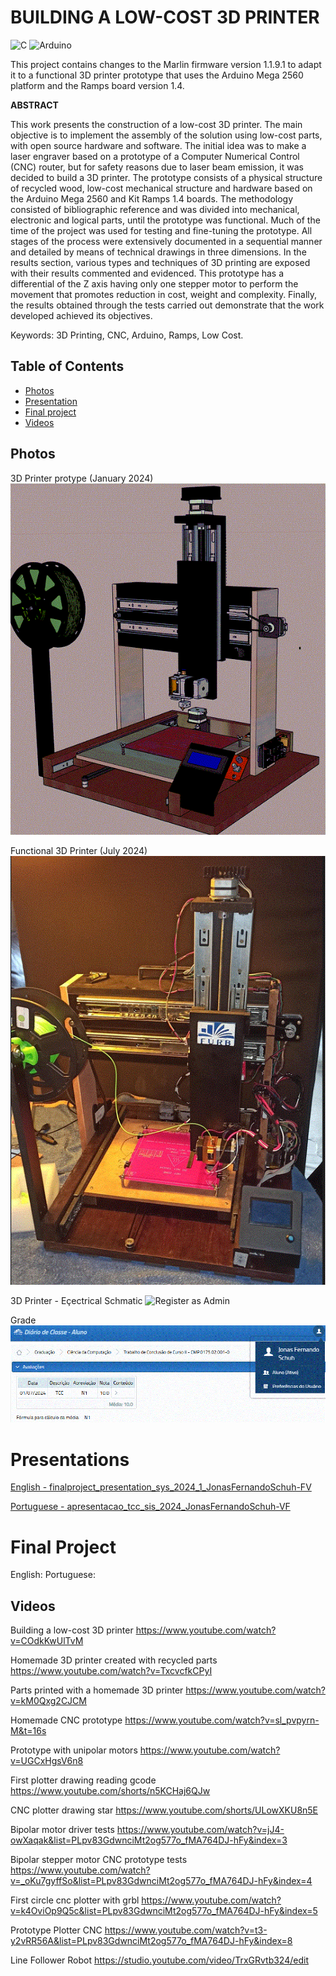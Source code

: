 # BUILDING A LOW-COST 3D PRINTER

![C](https://img.shields.io/badge/c-%2300599C.svg?style=for-the-badge&logo=c&logoColor=white)
![Arduino](https://img.shields.io/badge/-Arduino-00979D?style=for-the-badge&logo=Arduino&logoColor=white)


This project contains changes to the Marlin firmware version 1.1.9.1 to adapt it to a functional 3D printer prototype that uses the Arduino Mega 2560 platform and the Ramps board version 1.4.

**ABSTRACT**

This work presents the construction of a low-cost 3D printer. The main objective is to
implement the assembly of the solution using low-cost parts, with open source hardware and
software. The initial idea was to make a laser engraver based on a prototype of a Computer
Numerical Control (CNC) router, but for safety reasons due to laser beam emission, it was
decided to build a 3D printer. The prototype consists of a physical structure of recycled wood,
low-cost mechanical structure and hardware based on the Arduino Mega 2560 and Kit Ramps
1.4 boards. The methodology consisted of bibliographic reference and was divided into
mechanical, electronic and logical parts, until the prototype was functional. Much of the time
of the project was used for testing and fine-tuning the prototype. All stages of the process were
extensively documented in a sequential manner and detailed by means of technical drawings in
three dimensions. In the results section, various types and techniques of 3D printing are exposed
with their results commented and evidenced. This prototype has a differential of the Z axis
having only one stepper motor to perform the movement that promotes reduction in cost, weight
and complexity. Finally, the results obtained through the tests carried out demonstrate that the
work developed achieved its objectives.

Keywords: 3D Printing, CNC, Arduino, Ramps, Low Cost.

## Table of Contents

- [Photos](#photos)
- [Presentation](#presentations)
- [Final project](#FinalProject)
- [Videos](#videos)

## Photos

3D Printer protype (January 2024)
![Register as Admin](https://github.com/jonasfschuh/3DPrinter/blob/main/Images/3D%20Printer%20prototype.gif?raw=true&sanitize=true)

Functional 3D Printer (July 2024)
![Register as Admin](https://github.com/jonasfschuh/3DPrinter/blob/main/Images/Functional%203D%20Printer.gif?raw=true&sanitize=true)

3D Printer - Eçectrical Schmatic 
![Register as Admin](https://github.com/jonasfschuh/3DPrinter/blob/main/Images/electrical%20schematic%20drawing.gif?raw=true&sanitize=true)

Grade 
![Register as Admin](https://github.com/jonasfschuh/3DPrinter/blob/main/Images/grade.gif?raw=true&sanitize=true)


# Presentations
[English - finalproject_presentation_sys_2024_1_JonasFernandoSchuh-FV](https://github.com/jonasfschuh/3DPrinter/blob/main/Presentation/English/finalproject_presentation_sys_2024_1_JonasFernandoSchuh-FV.pdf)

[Portuguese - apresentacao_tcc_sis_2024_JonasFernandoSchuh-VF](https://github.com/jonasfschuh/3DPrinter/blob/main/Presentation/Portuguese/apresentacao_tcc_sis_2024_1_JonasFernandoSchuh-VF.pdf) 



# Final Project
English:
Portuguese: 


## Videos

Building a low-cost 3D printer
https://www.youtube.com/watch?v=COdkKwUlTvM

Homemade 3D printer created with recycled parts
https://www.youtube.com/watch?v=TxcvcfkCPyI

Parts printed with a homemade 3D printer
https://www.youtube.com/watch?v=kM0Qxg2CJCM

Homemade CNC prototype
https://www.youtube.com/watch?v=sl_pvpyrn-M&t=16s

Prototype with unipolar motors
https://www.youtube.com/watch?v=UGCxHgsV6n8

First plotter drawing reading gcode
https://www.youtube.com/shorts/n5KCHaj6QJw

CNC plotter drawing star
https://www.youtube.com/shorts/ULowXKU8n5E

Bipolar motor driver tests
https://www.youtube.com/watch?v=jJ4-owXaqak&list=PLpv83GdwnciMt2og577o_fMA764DJ-hFy&index=3

Bipolar stepper motor CNC prototype tests
https://www.youtube.com/watch?v=_oKu7gyffSo&list=PLpv83GdwnciMt2og577o_fMA764DJ-hFy&index=4

First circle cnc plotter with grbl
https://www.youtube.com/watch?v=k4OviOp9Q5c&list=PLpv83GdwnciMt2og577o_fMA764DJ-hFy&index=5

Prototype Plotter CNC
https://www.youtube.com/watch?v=t3-y2vRR56A&list=PLpv83GdwnciMt2og577o_fMA764DJ-hFy&index=8

Line Follower Robot
https://studio.youtube.com/video/TrxGRvtb324/edit














